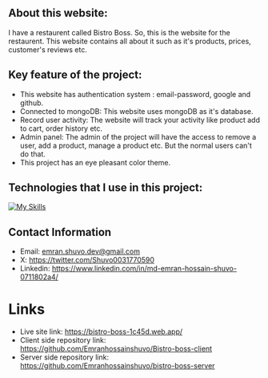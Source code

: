 
## About this website: 
I have a restaurent called Bistro Boss. So, this is the website for the restaurent. This website contains all about it such as it's products, prices, customer's reviews etc. 

## Key feature of the project:

- This website has authentication system : email-password, google and github.
- Connected to mongoDB: This website uses mongoDB as it's database.
- Record user activity: The website will track your activity like product add to cart, order history etc.
- Admin panel: The admin of the project will have the access to remove a user, add a product, manage a product etc. But the normal users can't do that.
- This project has an eye pleasant color theme.

## Technologies that I use in this project:

[![My Skills](https://skillicons.dev/icons?i=js,html,css,mongodb,express,tailwind,firebase,react,nodejs)](https://skillicons.dev)


## Contact Information
- Email: emran.shuvo.dev@gmail.com
- X: https://twitter.com/Shuvo0031770590
- Linkedin: https://www.linkedin.com/in/md-emran-hossain-shuvo-0711802a4/  

# Links

- Live site link: https://bistro-boss-1c45d.web.app/
- Client side repository link: https://github.com/Emranhossainshuvo/Bistro-boss-client
- Server side repository link: https://github.com/Emranhossainshuvo/bistro-boss-server



